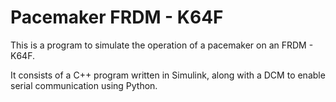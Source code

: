 # Pacemaker FRDM - K64F

This is a program to simulate the operation of a pacemaker on an FRDM - K64F. 

It consists of a C++ program written in Simulink, along with a DCM to enable serial communication using Python.
